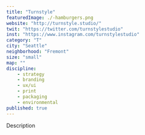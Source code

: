 ```yaml
---
title: "Turnstyle"
featuredImage: ./-hamburgers.png
website: "http://turnstyle.studio/"
twit: "https://twitter.com/turnstylestudio"
inst: "https://www.instagram.com/turnstylestudio"
category: "T"
city: "Seattle"
neighborhood: "Fremont"
size: "small"
map: ""
discipline:
    - strategy
    - branding
    - ux/ui
    - print
    - packaging
    - environmental
published: true
---
```


Description
